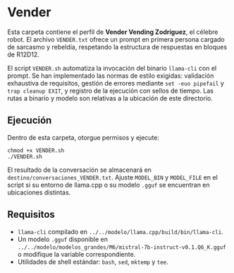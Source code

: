 # Vender

Esta carpeta contiene el perfil de **Vender Vending Zodríguez**, el célebre robot. El archivo `VENDER.txt` ofrece un prompt en primera persona cargado de sarcasmo y rebeldía, respetando la estructura de respuestas en bloques de R12D12.

El script `VENDER.sh` automatiza la invocación del binario `llama-cli` con el prompt. Se han implementado las normas de estilo exigidas: validación exhaustiva de requisitos, gestión de errores mediante `set -euo pipefail` y `trap cleanup EXIT`, y registro de la ejecución con sellos de tiempo. Las rutas a binario y modelo son relativas a la ubicación de este directorio.

## Ejecución

Dentro de esta carpeta, otorgue permisos y ejecute:

    chmod +x VENDER.sh
    ./VENDER.sh

El resultado de la conversación se almacenará en `destino/conversaciones_VENDER.txt`. Ajuste `MODEL_BIN` y `MODEL_FILE` en el script si su entorno de llama.cpp o su modelo `.gguf` se encuentran en ubicaciones distintas.

## Requisitos

- `llama-cli` compilado en `../../modelo/llama.cpp/build/bin/llama-cli`.
- Un modelo `.gguf` disponible en `../../modelo/modelos_grandes/M6/mistral-7b-instruct-v0.1.Q6_K.gguf` o modifique la variable correspondiente.
- Utilidades de shell estándar: `bash`, `sed`, `mktemp` y `tee`.